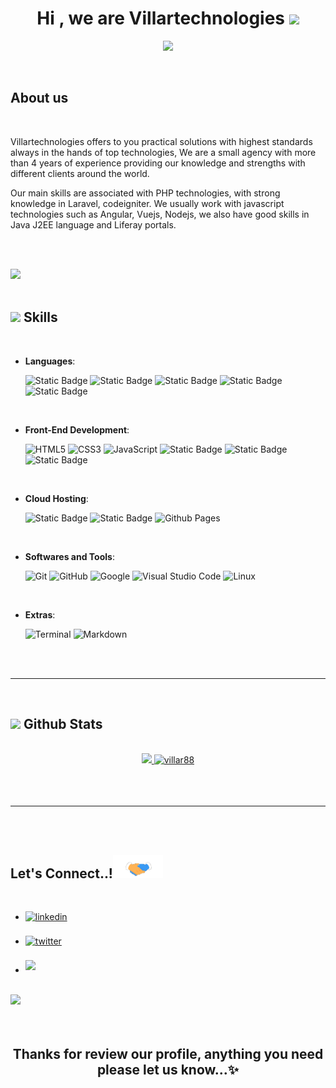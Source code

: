 
<h1 align="center"><b>Hi , we are Villartechnologies </b><img src="https://media.giphy.com/media/hvRJCLFzcasrR4ia7z/giphy.gif" width="35"></h1>
<!--  -->
<p align="center">
  <a href="https://villartechnologies.com.ve"><img src="https://readme-typing-svg.herokuapp.com?font=Time+New+Roman&color=cyan&size=25&center=true&vCenter=true&width=600&height=100&lines=Villartechnologies..&hearts;++;Provide++Full-Stack+Developers;Computer+Science+Engineers,;PHP-Nodejs-Vuejs-React+Experts,;Active+Learner/Researcher+Team,;Love+to+learn+new+stuffs..<3"></a>
</p>


<br>



	
##  **About us**


<br>

Villartechnologies offers to you practical solutions with highest standards always in the hands of top technologies,
We are a small agency with more than 4 years of experience providing our knowledge and strengths with different clients around the world.

Our main skills are associated with PHP technologies, with strong knowledge in Laravel, codeigniter.
We usually work with javascript technologies such as Angular, Vuejs, Nodejs, we also have good skills in Java J2EE language and  Liferay portals.

<br><br>

<img src="https://user-images.githubusercontent.com/73097560/115834477-dbab4500-a447-11eb-908a-139a6edaec5c.gif"><br><br>

## <img src="https://media2.giphy.com/media/QssGEmpkyEOhBCb7e1/giphy.gif?cid=ecf05e47a0n3gi1bfqntqmob8g9aid1oyj2wr3ds3mg700bl&rid=giphy.gif" width ="25"><b> Skills</b>
<br>

<p align="center">

- **Languages**:

   ![Static Badge](https://img.shields.io/badge/php-10-green?style=for-the-badge&logo=php&logoColor=white&link=https%3A%2F%2Fvillartechnologies.com.ve%2Femployee%2Fjose-villar)
![Static Badge](https://img.shields.io/badge/nodejs-10-green?style=for-the-badge&logo=node.js&logoColor=white&link=https%3A%2F%2Fvillartechnologies.com.ve%2Femployee%2Fjose-villar)
![Static Badge](https://img.shields.io/badge/javascript-10-green?style=for-the-badge&logo=javascript&logoColor=white&link=https%3A%2F%2Fvillartechnologies.com.ve%2Femployee%2Fjose-villar)
![Static Badge](https://img.shields.io/badge/java-8-green?style=for-the-badge&logo=java&logoColor=white&link=https%3A%2F%2Fvillartechnologies.com.ve%2Femployee%2Fjose-villar)
![Static Badge](https://img.shields.io/badge/python-5-orange?style=for-the-badge&logo=python&logoColor=white&link=https%3A%2F%2Fvillartechnologies.com.ve%2Femployee%2Fjose-villar)




<br>   
    
- **Front-End Development**:

   ![HTML5](https://img.shields.io/badge/HTML5%20-%23E34F26.svg?style=for-the-badge&logo=html5&logoColor=white)
   ![CSS3](https://img.shields.io/badge/CSS%20-%231572B6.svg?style=for-the-badge&logo=css3&logoColor=white)
   ![JavaScript](https://img.shields.io/badge/JavaScript%20-%23F7DF1E.svg?style=for-the-badge&logo=javascript&logoColor=black)
  ![Static Badge](https://img.shields.io/badge/VUE-blue?style=for-the-badge&logo=vue.js&logoColor=white&link=https%3A%2F%2Fvillartechnologies.com.ve%2Femployee%2Fjose-villar)
    ![Static Badge](https://img.shields.io/badge/REACT-purple?style=for-the-badge&logo=react&logoColor=white&link=https%3A%2F%2Fvillartechnologies.com.ve%2Femployee%2Fjose-villar)
![Static Badge](https://img.shields.io/badge/ANGULAR-green?style=for-the-badge&logo=angular&logoColor=white&link=https%3A%2F%2Fvillartechnologies.com.ve%2Femployee%2Fjose-villar)


<br>

- **Cloud Hosting**:

    ![Static Badge](https://img.shields.io/badge/AWS_CLOUD-blue?style=for-the-badge&logo=amazon%20web%20services&logoColor=white&link=https%3A%2F%2Fvillartechnologies.com.ve%2Femployee%2Fjose-villar)
  ![Static Badge](https://img.shields.io/badge/GOOGLE_CLOUD-blue?style=for-the-badge&logo=google%20cloud&logoColor=white&link=https%3A%2F%2Fvillartechnologies.com.ve%2Femployee%2Fjose-villar)
  ![Github Pages](https://img.shields.io/badge/GitHub%20Pages-%23327FC7.svg?style=for-the-badge&logo=github&logoColor=white)

    
<br>

- **Softwares and Tools**:

    ![Git](https://img.shields.io/badge/git-%23F05033.svg?style=for-the-badge&logo=git&logoColor=white)
    ![GitHub](https://img.shields.io/badge/github-%23121011.svg?style=for-the-badge&logo=github&logoColor=white)
    ![Google](https://img.shields.io/badge/google-%234285F4.svg?style=for-the-badge&logo=google&logoColor=white)
    ![Visual Studio Code](https://img.shields.io/badge/Visual%20Studio%20Code-0078d7.svg?style=for-the-badge&logo=visual-studio-code&logoColor=white)
    ![Linux](https://img.shields.io/badge/Linux-FCC624?style=for-the-badge&logo=linux&logoColor=black) 

<br>

- **Extras**:

    ![Terminal](https://img.shields.io/badge/Terminal-%23054020?style=for-the-badge&logo=gnu-bash&logoColor=white)
    ![Markdown](https://img.shields.io/badge/markdown-%23000000.svg?style=for-the-badge&logo=markdown&logoColor=white)   


</p>

<br>
<br>

-----

<br>


## <img src="https://media.giphy.com/media/iY8CRBdQXODJSCERIr/giphy.gif" width="35"><b> Github Stats </b>
<br>

<div align="center">

<a href="https://github.com/villar88/">
  <img src="https://github-readme-stats.vercel.app/api?username=villar88&include_all_commits=true&count_private=true&show_icons=true&line_height=20&title_color=7A7ADB&icon_color=2234AE&text_color=D3D3D3&bg_color=0,000000,130F40" width="450"/>
  <img src="https://github-readme-stats.vercel.app/api/top-langs?username=villar88&show_icons=true&locale=en&layout=compact&line_height=20&title_color=7A7ADB&icon_color=2234AE&text_color=D3D3D3&bg_color=0,000000,130F40" width="375"  alt="villar88"/>

</a>
</div>

<br>
<br>
<br>

-----

<br>
<br>

## <b> Let's Connect..!</b><img src="https://github.com/0xAbdulKhalid/0xAbdulKhalid/raw/main/assets/mdImages/handshake.gif" width ="80">
<br>
<div align='left'>

<ul>

<li>
<a href="https://linkedin.com/company/35700469" target="_blank">
<img src="https://img.shields.io/badge/linkedin:  villar88-%2300acee.svg?color=405DE6&style=for-the-badge&logo=linkedin&logoColor=white" alt=linkedin style="margin-bottom: 5px;"/>
</a>
</li>

<br>

<li>
<a href="https://villartechnologies.com.ve" target="_blank">
<img src="https://img.shields.io/badge/villartechnologies:  villar88-%2300acee.svg?color=1DA1F2&style=for-the-badge&logo=twitter&logoColor=white" alt=twitter style="margin-bottom: 5px;"/>
</a>
</li>
<br>

<li>
<a href="mailto:info@villartechnologies.com.ve" target="_blank">
<img src="https://img.shields.io/badge/gmail:  villar88-%23EA4335.svg?style=for-the-badge&logo=gmail&logoColor=white" t=mail style="margin-bottom: 5px;" />
</a>
</li>
	
</ul>
</div>

<br>
<img src="https://user-images.githubusercontent.com/73097560/115834477-dbab4500-a447-11eb-908a-139a6edaec5c.gif">
<br>
<br>
<br>

<div align='center'>

## <b>Thanks for review our profile, anything you need please let us know...✨</b>

</div>
<br>
<br>
<br>
<br>
